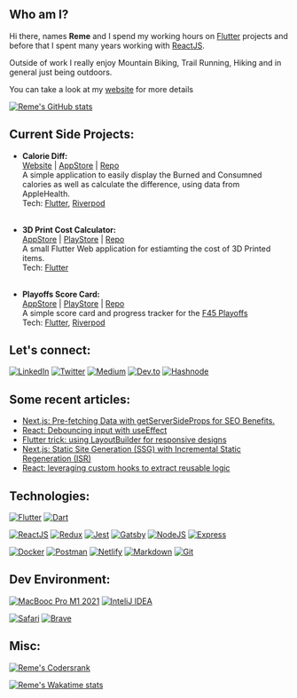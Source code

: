 <h2>Who am I?</h2>

Hi there, names **Reme** and I spend my working hours on [Flutter](https://flutter.dev) projects and before that I spent many years working with [ReactJS](https://reactjs.org).

Outside of work I really enjoy Mountain Biking, Trail Running, Hiking and in general just being outdoors.

You can take a look at my [website](https://remelehane.dev) for more details

[![Reme's GitHub stats](https://github-readme-stats.vercel.app/api?username=RemeJuan&count_private=true&show_icons=true)](https://wakatime.com/@RemeJuan)

<h2>Current Side Projects:</h2>

- **Calorie Diff:**
  <br/>
  [Website](https://caloriediff.app) | [AppStore](https://apps.apple.com/za/app/calorie-diff/id6444097631) | [Repo](https://github.com/RemeJuan/calorie_diff)
  <br/>
  A simple application to easily display the Burned and Consumned calories as well as calculate the difference, using data from AppleHealth.
  <br/>
  Tech: [Flutter](https://flutter.dev), [Riverpod](https://riverpod.dev)
  <br/>
  <br/>
  
- **3D Print Cost Calculator:**
  <br/>
  [AppStore](https://apps.apple.com/za/app/3d-printer-cost-calculator/id6444106268) | [PlayStore](https://play.google.com/store/apps/details?id=com.threed_print_calculator) | [Repo](https://github.com/RemeJuan/threed_print_cost_calculator)
  <br/>
  A small Flutter Web application for estiamting the cost of 3D Printed items.
  <br/>
  Tech: [Flutter](https://flutter.dev)
  <br/>
  <br/>
- **Playoffs Score Card:**
  <br/>
  [AppStore](https://apps.apple.com/us/app/playoffs-score-card/id6444212103) | [PlayStore](https://play.google.com/store/apps/details?id=com.playoffs_score_card) | [Repo](https://github.com/RemeJuan/playoffs_score_tracker)
  <br/>
  A simple score card and progress tracker for the [F45 Playoffs](https://www.f45playoffs.com/)
  <br/>
  Tech: [Flutter](https://flutter.dev), [Riverpod](https://riverpod.dev)
  <br/>
<h2>Let's connect:</h2>

[![LinkedIn](https://img.shields.io/badge/LinkedIn-0077B5?style=for-the-badge&logo=linkedin&logoColor=white)](https://www.linkedin.com/in/remelehane/)
[![Twitter](https://img.shields.io/badge/Twitter-1DA1F2?style=for-the-badge&logo=twitter&logoColor=white)](https://twitter.com/RemeJuan)
[![Medium](https://img.shields.io/badge/Medium-12100E?style=for-the-badge&logo=medium&logoColor=white)](https://remelehane.medium.com/)
[![Dev.to](https://img.shields.io/badge/dev.to-0A0A0A?style=for-the-badge&logo=dev-dot-to&logoColor=white)](https://dev.to/remejuan)
[![Hashnode](https://img.shields.io/badge/hashnode-0A0A0A?style=for-the-badge&logo=hashnode&logoColor=white)](https://node.remelehane.dev)

<h2>Some recent articles:</h2>

<!-- BLOG-POST-LIST:START -->
- [Next.js: Pre-fetching Data with getServerSideProps for SEO Benefits.](https://remelehane.dev/nextjs-pre-fetching-data-with-getserversideprops-for-seo-benefits)
- [React: Debouncing input with useEffect](https://remelehane.dev/react-debouncing-input-with-useeffect)
- [Flutter trick: using LayoutBuilder for responsive designs](https://remelehane.dev/flutter-trick-using-layoutbuilder-for-responsive-designs)
- [Next.js: Static Site Generation (SSG) with Incremental Static Regeneration (ISR)](https://remelehane.dev/nextjs-static-site-generation-ssg-with-incremental-static-regeneration-isr)
- [React: leveraging custom hooks to extract reusable logic](https://remelehane.dev/react-leveraging-custom-hooks-to-extract-reusable-logic)
<!-- BLOG-POST-LIST:END -->

<h2>Technologies:</h2>

[![Flutter](https://img.shields.io/badge/Flutter-02569B?style=for-the-badge&logo=flutter&logoColor=white)]()
[![Dart](https://img.shields.io/badge/Dart-0175C2?style=for-the-badge&logo=dart&logoColor=white)]()

[![ReactJS](https://img.shields.io/badge/React-20232A?style=for-the-badge&logo=react&logoColor=61DAFB)]()
[![Redux](https://img.shields.io/badge/Redux-593D88?style=for-the-badge&logo=redux&logoColor=white)]()
[![Jest](https://img.shields.io/badge/Jest-C21325?style=for-the-badge&logo=jest&logoColor=white)]()
[![Gatsby](https://img.shields.io/badge/Gatsby-663399?style=for-the-badge&logo=gatsby&logoColor=white)]()
[![NodeJS](https://img.shields.io/badge/Node.js-43853D?style=for-the-badge&logo=node-dot-js&logoColor=white)]()
[![Express](https://img.shields.io/badge/Express.js-000000?style=for-the-badge&logo=express&logoColor=white)]()

[![Docker](https://img.shields.io/badge/Docker-2CA5E0?style=for-the-badge&logo=docker&logoColor=white)]()
[![Postman](https://img.shields.io/badge/Postman-FF6C37?style=for-the-badge&logo=Postman&logoColor=white)]()
[![Netlify](https://img.shields.io/badge/Netlify-00C7B7?style=for-the-badge&logo=netlify&logoColor=white)]()
[![Markdown](https://img.shields.io/badge/Markdown-000000?style=for-the-badge&logo=markdown&logoColor=white)]()
[![Git](https://img.shields.io/badge/Git-F05032?style=for-the-badge&logo=git&logoColor=white)]()

<h2>Dev Environment:</h2>

[![MacBooc Pro M1 2021](https://img.shields.io/badge/Apple-MacBook_Pro_2021-999999?style=for-the-badge&logo=apple&logoColor=white)]()
[![InteliJ IDEA](https://img.shields.io/badge/IntelliJIDEA-000000.svg?style=for-the-badge&logo=intellij-idea&logoColor=white)]()

[![Safari](https://img.shields.io/badge/Safari-FF1B2D?style=for-the-badge&logo=Safari&logoColor=white)]()
[![Brave](https://img.shields.io/badge/Brave-FF1B2D?style=for-the-badge&logo=Brave&logoColor=white)]()

<h2>Misc:</h2>

[![Reme's Codersrank](https://cr-ss-service.azurewebsites.net/api/ScreenShot?widget=summary&username=remejuan)](https://profile.codersrank.io/user/remejuan)

[![Reme's Wakatime stats](https://github-readme-stats.vercel.app/api/wakatime?username=RemeJuan&layout=compact)](https://wakatime.com/@RemeJuan)


